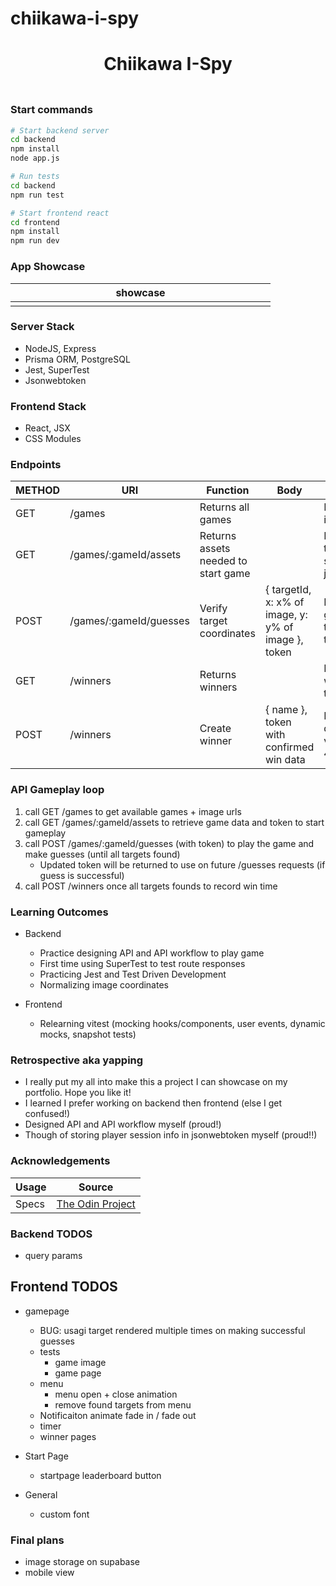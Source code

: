 # chiikawa-i-spy

<h1 align="center">Chiikawa I-Spy</h1>
<h3 align="center"></h3>
<p align="center">
    <img align="center" width="500px" >
</p>

### Start commands

```bash
# Start backend server
cd backend
npm install
node app.js

# Run tests
cd backend
npm run test
```

```bash
# Start frontend react
cd frontend
npm install
npm run dev
```

### App Showcase

| showcase            |
| ------------------- |
| <img width="400px"> |

### Server Stack

-   NodeJS, Express
-   Prisma ORM, PostgreSQL
-   Jest, SuperTest
-   Jsonwebtoken

### Frontend Stack

-   React, JSX
-   CSS Modules

### Endpoints

| METHOD | URI                    | Function                            | Body                                                | Notes                                               |
| ------ | ---------------------- | ----------------------------------- | --------------------------------------------------- | --------------------------------------------------- |
| GET    | /games                 | Returns all games                   |                                                     | Returns games' id, name, urls                       |
| GET    | /games/:gameId/assets  | Returns assets needed to start game |                                                     | Returns game & target data, startTime, jsonwebtoken |
| POST   | /games/:gameId/guesses | Verify target coordinates           | { targetId, x: x% of image, y: y% of image }, token | Returns guessSucess, targetsFound, targetsNotFound  |
| GET    | /winners               | Returns winners                     |                                                     | Returns list of winners' name, time, gameId         |
| POST   | /winners               | Create winner                       | { name }, token with confirmed win data             | Returns winner data if win verified, else 403       |

### API Gameplay loop

1. call GET /games to get available games + image urls
2. call GET /games/:gameId/assets to retrieve game data and token to start gameplay
3. call POST /games/:gameId/guesses (with token) to play the game and make guesses (until all targets found)
    - Updated token will be returned to use on future /guesses requests (if guess is successful)
4. call POST /winners once all targets founds to record win time

### Learning Outcomes

-   Backend

    -   Practice designing API and API workflow to play game
    -   First time using SuperTest to test route responses
    -   Practicing Jest and Test Driven Development
    -   Normalizing image coordinates

-   Frontend
    -   Relearning vitest (mocking hooks/components, user events, dynamic mocks, snapshot tests)

### Retrospective aka yapping

-   I really put my all into make this a project I can showcase on my portfolio. Hope you like it!
-   I learned I prefer working on backend then frontend (else I get confused!)
-   Designed API and API workflow myself (proud!)
-   Though of storing player session info in jsonwebtoken myself (proud!!)

### Acknowledgements

| Usage | Source                                                                                              |
| ----- | --------------------------------------------------------------------------------------------------- |
| Specs | [The Odin Project](https://www.theodinproject.com/lessons/nodejs-where-s-waldo-a-photo-tagging-app) |

### Backend TODOS

-   query params

## Frontend TODOS

-   gamepage
    -   BUG: usagi target rendered multiple times on making successful guesses
    -   tests
        -   game image
        -   game page
    -   menu
        -   menu open + close animation
        -   remove found targets from menu
    -   Notificaiton animate fade in / fade out
    -   timer
    -   winner pages

-   Start Page

    -   startpage leaderboard button

-   General

    -   custom font

### Final plans

-   image storage on supabase
-   mobile view
